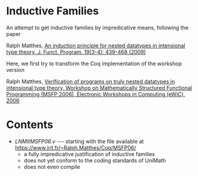# Inductive Families

An attempt to get inductive families by impredicative means, following the paper

Ralph Matthes, [An induction principle for nested datatypes in intensional type theory. J. Funct. Program. 19(3-4): 439-468 (2009)](https://www.irit.fr/~Ralph.Matthes/papers/MatthesInductionNestedJFPCUP.pdf)

Here, we first try to transform the Coq implementation of the workshop version

Ralph Matthes, [Verification of programs on truly nested datatypes in intensional type theory, Workshop on Mathematically Structured Functional Programming (MSFP 2006), Electronic Workshops in Computing (eWiC), 2006](http://ewic.bcs.org/content/ConWebDoc/5352)

# Contents

* *LNMItMSFP06.v* --- starting with the file available at https://www.irit.fr/~Ralph.Matthes/Coq/MSFP06/
  * a fully impredicative justification of inductive families
  * does not yet conform to the coding standards of UniMath
  * does not even compile
